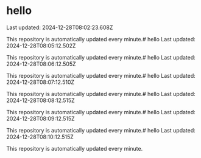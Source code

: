 # hello
Last updated: 2024-12-28T08:02:23.608Z

This repository is automatically updated every minute.# hello
Last updated: 2024-12-28T08:05:12.502Z

This repository is automatically updated every minute.# hello
Last updated: 2024-12-28T08:06:12.505Z

This repository is automatically updated every minute.# hello
Last updated: 2024-12-28T08:07:12.510Z

This repository is automatically updated every minute.# hello
Last updated: 2024-12-28T08:08:12.515Z

This repository is automatically updated every minute.# hello
Last updated: 2024-12-28T08:09:12.515Z

This repository is automatically updated every minute.# hello
Last updated: 2024-12-28T08:10:12.515Z

This repository is automatically updated every minute.